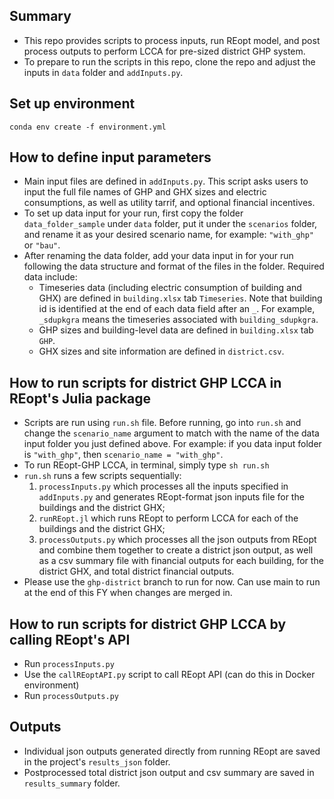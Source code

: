 ## Summary
- This repo provides scripts to process inputs, run REopt model, and post process outputs to perform LCCA for pre-sized district GHP system.
- To prepare to run the scripts in this repo, clone the repo and adjust the inputs in `data` folder and `addInputs.py`.

## Set up environment
`conda env create -f environment.yml`

## How to define input parameters
- Main input files are defined in `addInputs.py`. This script asks users to input the full file names of GHP and GHX sizes and electric consumptions, as well as utility tarrif, and optional financial incentives.
- To set up data input for your run, first copy the folder `data_folder_sample` under `data` folder, put it under the `scenarios` folder, and rename it as your desired scenario name, for example: `"with_ghp"` or `"bau"`.
- After renaming the data folder, add your data input in for your run following the data structure and format of the files in the folder. Required data include:
  - Timeseries data (including electric consumption of building and GHX) are defined in `building.xlsx` tab `Timeseries`. Note that building id is identified at the end of each data field after an `_`. For example, `_sdupkgra` means the timeseries associated with `building_sdupkgra`.
  - GHP sizes and building-level data are defined in `building.xlsx` tab `GHP`.
  - GHX sizes and site information are defined in `district.csv`. 

## How to run scripts for district GHP LCCA in REopt's Julia package
- Scripts are run using `run.sh` file. Before running, go into `run.sh` and change the `scenario_name` argument to match with the name of the data input folder you just defined above. For example: if you data input folder is `"with_ghp"`, then `scenario_name = "with_ghp"`.
- To run REopt-GHP LCCA, in terminal, simply type `sh run.sh`
- `run.sh` runs a few scripts sequentially:
    1) `processInputs.py` which processes all the inputs specified in `addInputs.py` and generates REopt-format json inputs file for the buildings and the district GHX;
    2) `runREopt.jl` which runs REopt to perform LCCA for each of the buildings and the district GHX;
    3) `processOutputs.py` which processes all the json outputs from REopt and combine them together to create a district json output, as well as a csv summary file with financial outputs for each building, for the district GHX, and total district financial outputs.
- Please use the `ghp-district` branch to run for now. Can use main to run at the end of this FY when changes are merged in.

## How to run scripts for district GHP LCCA by calling REopt's API
- Run `processInputs.py`
- Use the `callREoptAPI.py` script to call REopt API (can do this in Docker environment)
- Run `processOutputs.py`

## Outputs
- Individual json outputs generated directly from running REopt are saved in the project's `results_json` folder.
- Postprocessed total district json output and csv summary are saved in `results_summary` folder.


